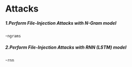 # Attacks

##### 1.Perform File-Injection Attacks with N-Gram model

-`ngrams`

##### 2.Perform File-Injection Attacks with RNN (LSTM) model

-`rnn`
